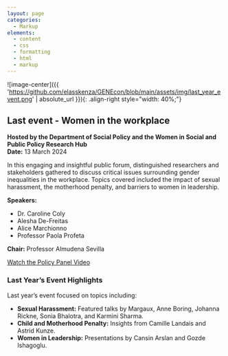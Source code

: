 ```yaml
---
layout: page
categories:
  - Markup
elements:
  - content
  - css
  - formatting
  - html
  - markup  
---
```


![image-center]({{ 'https://github.com/elasskenza/GENEcon/blob/main/assets/img/last_year_event.png' | absolute_url }}){: .align-right style="width: 40%;"}


## Last event - Women in the workplace

**Hosted by the Department of Social Policy and the Women in Social and Public Policy Research Hub**  
**Date:** 13 March 2024

In this engaging and insightful public forum, distinguished researchers and stakeholders gathered to discuss critical issues surrounding gender inequalities in the workplace. Topics covered included the impact of sexual harassment, the motherhood penalty, and barriers to women in leadership.

**Speakers:**  
- Dr. Caroline Coly  
- Alesha De-Freitas  
- Alice Marchionno  
- Professor Paola Profeta  

**Chair:** Professor Almudena Sevilla  

[Watch the Policy Panel Video](https://www.youtube.com/watch?v=i6bfPRIth1o)

### Last Year’s Event Highlights

Last year’s event focused on topics including:
- **Sexual Harassment:** Featured talks by Margaux, Anne Boring, Johanna Rickne, Sonia Bhalotra, and Karmini Sharma.
- **Child and Motherhood Penalty:** Insights from Camille Landais and Astrid Kunze.
- **Women in Leadership:** Presentations by Cansin Arslan and Gozde Ishagoglu.

